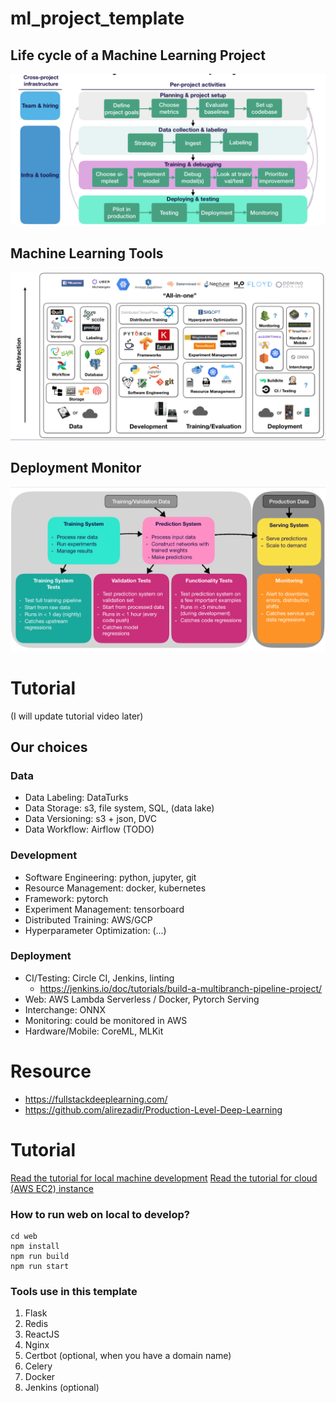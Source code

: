 # ml_project_template

## Life cycle of a Machine Learning Project

![](./readme/ml_life_cycle.png)

## Machine Learning Tools

![](./readme/ml_tools.png)

## Deployment Monitor

![](./readme/ml_deployment_monitor.png)

# Tutorial
(I will update tutorial video later)

## Our choices
### Data
- Data Labeling: DataTurks
- Data Storage: s3, file system, SQL, (data lake)
- Data Versioning: s3 + json, DVC
- Data Workflow: Airflow (TODO)

### Development
- Software Engineering: python, jupyter, git
- Resource Management: docker, kubernetes
- Framework: pytorch
- Experiment Management: tensorboard
- Distributed Training: AWS/GCP
- Hyperparameter Optimization: (...)

### Deployment
- CI/Testing: Circle CI, Jenkins, linting
  - https://jenkins.io/doc/tutorials/build-a-multibranch-pipeline-project/
- Web: AWS Lambda Serverless / Docker, Pytorch Serving
- Interchange: ONNX
- Monitoring: could be monitored in AWS
- Hardware/Mobile: CoreML, MLKit


# Resource
- https://fullstackdeeplearning.com/
- https://github.com/alirezadir/Production-Level-Deep-Learning

# Tutorial
[Read the tutorial for local machine development](./docs/local_tutorial.md)
[Read the tutorial for cloud (AWS EC2) instance](./docs/tutorial.md)

### How to run web on local to develop?
```
cd web
npm install 
npm run build
npm run start
```

### Tools use in this template
1. Flask
2. Redis
3. ReactJS
4. Nginx
5. Certbot (optional, when you have a domain name)
6. Celery
7. Docker
8. Jenkins (optional)